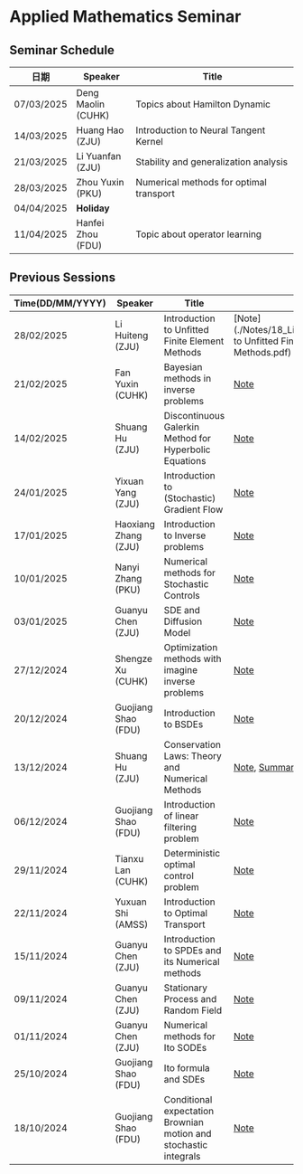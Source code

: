 # Applied Mathematics Seminar
## **Seminar Schedule**
| 日期        | Speaker       | Title                                         |
|------------|--------------|-----------------------------------------------|
| 07/03/2025 | Deng Maolin<br>(CUHK)  | Topics about Hamilton Dynamic                |
| 14/03/2025 | Huang Hao<br>(ZJU)    | Introduction to Neural Tangent Kernel        |
| 21/03/2025 | Li Yuanfan<br>(ZJU)   | Stability and generalization analysis        |
| 28/03/2025 | Zhou Yuxin<br>(PKU)   | Numerical methods for optimal transport      |
| 04/04/2025 | **Holiday**  |                                               |
| 11/04/2025 | Hanfei Zhou<br>(FDU)  | Topic about operator learning                |





## **Previous Sessions**
| Time(DD/MM/YYYY)         | Speaker         | Title                                           | Note  | Video |
|--------------|---------------|-------------------------------------------------|------|------|
| 28/02/2025 | Li Huiteng<br>(ZJU)   | Introduction to Unfitted Finite Element Methods |[Note](./Notes/18_Lihuiteng_Introduction to Unfitted Finite Element Methods.pdf)|[Video](https://www.bilibili.com/video/BV16F95YmEB1?spm_id_from=333.788.videopod.sections&vd_source=63e33a29dff06bcd516c160442aaefa9)|
| 21/02/2025 | Fan Yuxin<br>(CUHK)    | Bayesian methods in inverse problems         |[Note](./Notes/17_Fanyuxin_Introduction%20to%20inverse%20problems.pdf)|[Video](https://www.bilibili.com/video/BV1gHPcepE6e?spm_id_from=333.788.videopod.sections&vd_source=63e33a29dff06bcd516c160442aaefa9)|
| 14/02/2025  | Shuang Hu<br>(ZJU)      | Discontinuous Galerkin Method for Hyperbolic Equations | [Note](./Notes/16_ShuangHu_Discontinuous_Galerkin/) | [Video](https://www.bilibili.com/video/BV1JHw9eLEpz/) |
| 24/01/2025  | Yixuan Yang<br>(ZJU)    | Introduction to (Stochastic) Gradient Flow     | [Note](./Notes/15_YixuanYang_Introduction_to_(Stochastic)_Gradient_Flow.pdf) | [Video](https://www.bilibili.com/video/BV1ZUffYnEQ3/) |
| 17/01/2025  | Haoxiang Zhang<br>(ZJU) | Introduction to Inverse problems               | [Note](./Notes/14_Haoxiang_Zhang_Introduction_To_Inverse_Problems.pdf) | [Video](https://www.bilibili.com/video/BV1TRwAeDEBJ/) |
| 10/01/2025  | Nanyi Zhang<br>(PKU)    | Numerical methods for Stochastic Controls      | [Note](./Notes/13_Nanyi_Zhang_numerical_methods_for_stochastic_controls%20(1).pdf) | [Video](https://www.bilibili.com/video/BV12RwAeSE9q/) |
| 03/01/2025  | Guanyu Chen<br>(ZJU)    | SDE and Diffusion Model                         | [Note](./Notes/12_GuanyuChen_SDEAndDiffusion.pdf) | [Video](https://www.bilibili.com/video/BV17mrVYCE5V/) |
| 27/12/2024  | Shengze Xu<br>(CUHK)     | Optimization methods with imagine inverse problems | [Note](Notes/11_Xushengze_PnP_with_Optimization_methods_Notes.pdf) | [Video](https://www.bilibili.com/video/BV1RCCHYNERB/) |
| 20/12/2024  | Guojiang Shao<br>(FDU)  | Introduction to BSDEs                           | [Note](./Notes/10_Introduction_Of_Bsdes_GuojiangShao.pdf) | [Video](https://www.bilibili.com/video/BV1z6kbY4EPw/) |
| 13/12/2024  | Shuang Hu<br>(ZJU)      | Conservation Laws: Theory and Numerical Methods | [Note](./Notes/9th_Conservation_Law.pdf), [Summary](./Notes/Summary%20for%20Conservation%20Law(2).md) | [Video](https://www.bilibili.com/video/BV1f3BgYfESm/) |
| 06/12/2024  | Guojiang Shao<br>(FDU)  | Introduction of linear filtering problem       | [Note](./Notes/8th_Linear_Filtering_Guojiang.pdf) | [Video](https://www.bilibili.com/video/BV1aCqWYHExR/) |
| 29/11/2024  | Tianxu Lan<br>(CUHK)     | Deterministic optimal control problem          | [Note](./Notes/7th_TianxuLan.pdf) | [Video](https://www.bilibili.com/video/BV1iGzZYtEFF/) |
| 22/11/2024  | Yuxuan Shi<br>(AMSS)     | Introduction to Optimal Transport               | [Note](./Notes/6th_YuxuanShi.pdf) | [Video](https://www.bilibili.com/video/BV1WTB2YuEU6/) |
| 15/11/2024  | Guanyu Chen<br>(ZJU)    | Introduction to SPDEs and its Numerical methods | [Note](./Notes/5_Guanyu_note.pdf) | [Video](https://www.bilibili.com/video/BV14fmZYvEpE/) |
| 09/11/2024  | Guanyu Chen<br>(ZJU)    | Stationary Process and Random Field             | [Note](./Notes/4_Guanyu_class_note.pdf) | [Video](https://www.bilibili.com/video/BV1anDzY8EKU/) |
| 01/11/2024  | Guanyu Chen<br>(ZJU)    | Numerical methods for Ito SODEs                 | [Note](./Notes/3_Guanyu_class_note.pdf) | [Video](https://www.bilibili.com/video/BV1JUSdYpEAs/) |
| 25/10/2024  | Guojiang Shao<br>(FDU)  | Ito formula and SDEs                            | [Note](./Notes/Shao-Class-Second%20Course%20Of%20Sde.pdf) | [Video](https://www.bilibili.com/video/BV15myXYoEdY/) |
| 18/10/2024  | Guojiang Shao<br>(FDU)  | Conditional expectation Brownian motion and stochastic integrals | [Note](./Notes/Shao_Class_A%20First%20Course%20Of%20Sde.pdf) | [Video](https://www.bilibili.com/video/BV1KKCmY4E55/) |
